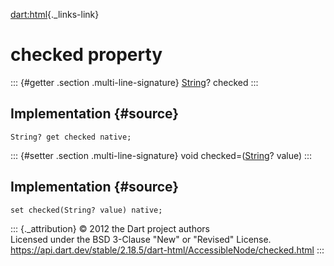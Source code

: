 [dart:html](../../dart-html/dart-html-library){._links-link}

checked property
================

::: {#getter .section .multi-line-signature}
[String](../../dart-core/string-class)? checked
:::

Implementation {#source}
--------------

``` {.language-dart data-language="dart"}
String? get checked native;
```

::: {#setter .section .multi-line-signature}
void checked=([String](../../dart-core/string-class)? value)
:::

Implementation {#source}
--------------

``` {.language-dart data-language="dart"}
set checked(String? value) native;
```

::: {._attribution}
© 2012 the Dart project authors\
Licensed under the BSD 3-Clause \"New\" or \"Revised\" License.\
<https://api.dart.dev/stable/2.18.5/dart-html/AccessibleNode/checked.html>
:::
